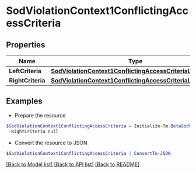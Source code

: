 # SodViolationContext1ConflictingAccessCriteria
## Properties

Name | Type | Description | Notes
------------ | ------------- | ------------- | -------------
**LeftCriteria** | [**SodViolationContext1ConflictingAccessCriteriaLeftCriteria**](SodViolationContext1ConflictingAccessCriteriaLeftCriteria.md) |  | [optional] 
**RightCriteria** | [**SodViolationContext1ConflictingAccessCriteriaLeftCriteria**](SodViolationContext1ConflictingAccessCriteriaLeftCriteria.md) |  | [optional] 

## Examples

- Prepare the resource
```powershell
$SodViolationContext1ConflictingAccessCriteria = Initialize-Tm.BetaSodViolationContext1ConflictingAccessCriteria  -LeftCriteria null `
 -RightCriteria null
```

- Convert the resource to JSON
```powershell
$SodViolationContext1ConflictingAccessCriteria | ConvertTo-JSON
```

[[Back to Model list]](../README.md#documentation-for-models) [[Back to API list]](../README.md#documentation-for-api-endpoints) [[Back to README]](../README.md)


